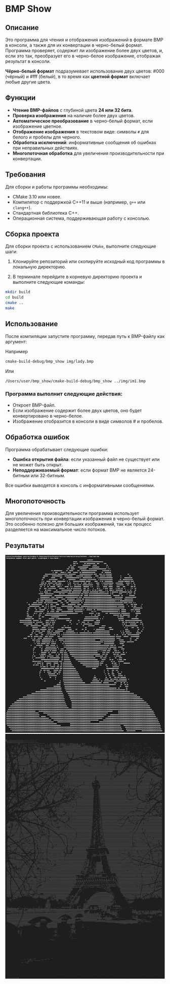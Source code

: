# BMP Show

## Описание

Это программа для чтения и отображения изображений в формате BMP в консоли, а также для их конвертации в черно-белый формат. Программа проверяет, содержит ли изображение более двух цветов, и, если это так, преобразует его в черно-белое изображение, отображая результат в консоли.

**Чёрно-белый формат** подразумевает использование двух цветов: #000 (чёрный) и #fff (белый), в то время как **цветной формат** включает любые другие цвета.
## Функции

- **Чтение BMP-файлов** с глубиной цвета **24 или 32 бита**.
- **Проверка изображения** на наличие более двух цветов.
- **Автоматическое преобразование** в черно-белый формат, если изображение цветное.
- **Отображение изображения** в текстовом виде: символы `#` для белого и пробелы для черного.
- **Обработка исключений**: информативные сообщения об ошибках при неправильных действиях.
- **Многопоточная обработка** для увеличения производительности при конвертации.

## Требования

Для сборки и работы программы необходимы:

- CMake 3.10 или новее.
- Компилятор с поддержкой C++11 и выше (например, `g++` или `clang++`).
- Стандартная библиотека C++.
- Операционная система, поддерживающая работу с консолью.

## Сборка проекта

Для сборки проекта с использованием `CMake`, выполните следующие шаги:

1. Клонируйте репозиторий или скопируйте исходный код программы в локальную директорию.

2. В терминале перейдите в корневую директорию проекта и выполните следующие команды:

```bash
mkdir build
cd build
cmake ..
make
```

## Использование
После компиляции запустите программу, передав путь к BMP-файлу как аргумент:

Например
```bash
cmake-build-debug/bmp_show img/lady.bmp
```
Или
```bash
/Users/user/bmp_show/cmake-build-debug/bmp_show ../img/im1.bmp
```

### Программа выполнит следующие действия:

- Откроет BMP-файл.
- Если изображение содержит более двух цветов, оно будет конвертировано в черно-белое.
- Изображение отобразится в консоли в виде символов # и пробелов.

## Обработка ошибок
Программа обрабатывает следующие ошибки:

- **Ошибка открытия файла**: если указанный файл не существует или не может быть открыт.
- **Неподдерживаемый формат**: если формат BMP не является 24-битным или 32-битным.

Все ошибки выводятся в консоль с информативными сообщениями.

## Многопоточность
Для увеличения производительности программа использует многопоточность при конвертации изображения в черно-белый формат. Это особенно полезно для больших изображений, так как процесс разделяется на максимальное число потоков.

## Результаты

<img src="tests/darling.png" alt="test1">
<img src="tests/paris.png" alt="test2">

